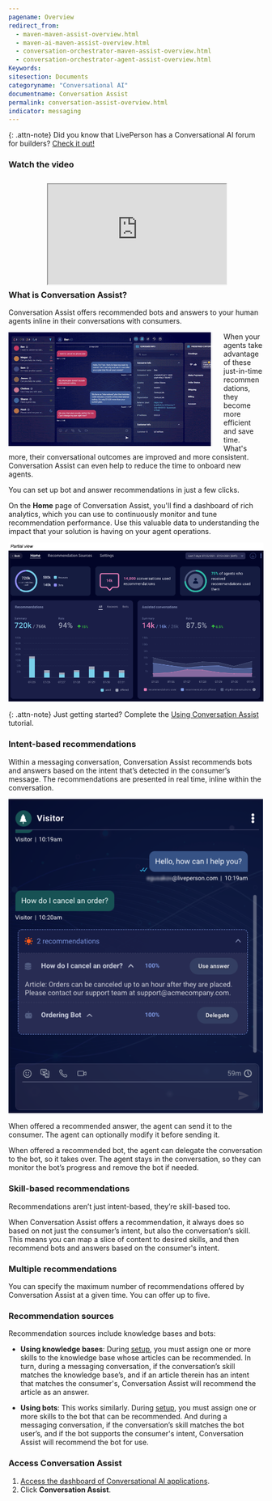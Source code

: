 ```yaml
---
pagename: Overview
redirect_from:
  - maven-maven-assist-overview.html
  - maven-ai-maven-assist-overview.html
  - conversation-orchestrator-maven-assist-overview.html
  - conversation-orchestrator-agent-assist-overview.html
Keywords:
sitesection: Documents
categoryname: "Conversational AI"
documentname: Conversation Assist
permalink: conversation-assist-overview.html
indicator: messaging
---
```


{: .attn-note}
Did you know that LivePerson has a Conversational AI forum for builders? [Check it out!](https://talkyard.livepersonai.com/)

### Watch the video

<div style="display: block; position: relative; max-width: 70%;margin:0 auto;"><div style="padding-top: 56.25%;"><iframe src="https://player.vimeo.com/video/677425411" allowfullscreen="" webkitallowfullscreen="" mozallowfullscreen="" style="width: 100%; height: 100%; position: absolute; top: 10px; bottom: 0; right: 0; left: 0;"></iframe></div></div>

### What is Conversation Assist?

Conversation Assist offers recommended bots and answers to your human agents inline in their conversations with consumers.

<img width="400" alt="Animation showing inline recommendations being offered" src="img/agentassist/example2.gif" align="left" style="margin: 0 25px 0 0;">

When your agents take advantage of these just-in-time recommendations, they become more efficient and save time. What's more, their conversational outcomes are improved and more consistent. Conversation Assist can even help to reduce the time to onboard new agents.

You can set up bot and answer recommendations in just a few clicks.

On the **Home** page of Conversation Assist, you'll find a dashboard of rich analytics, which you can use to continuously monitor and tune recommendation performance. Use this valuable data to understanding the impact that your solution is having on your agent operations.

<img width="800" alt="View of the top of the Conversation Assist dashboard" src="img/agentassist/dashboard.png">

{: .attn-note}
Just getting started? Complete the [Using Conversation Assist](tutorials-guides-using-conversation-assist-overview.html) tutorial.

### Intent-based recommendations

Within a messaging conversation, Conversation Assist recommends bots and answers based on the intent that’s detected in the consumer’s message. The recommendations are presented in real time, inline within the conversation.

<img width="550" alt="View of the agent workspace with two recommendations being offered to the agent" src="img/agentassist/example.png">

When offered a recommended answer, the agent can send it to the consumer. The agent can optionally modify it before sending it.

When offered a recommended bot, the agent can delegate the conversation to the bot, so it takes over. The agent stays in the conversation, so they can monitor the bot’s progress and remove the bot if needed.

### Skill-based recommendations

Recommendations aren’t just intent-based, they’re skill-based too.

When Conversation Assist offers a recommendation, it always does so based on not just the consumer’s intent, but also the conversation’s skill. This means you can map a slice of content to desired skills, and then recommend bots and answers based on the consumer's intent.

### Multiple recommendations

You can specify the maximum number of recommendations offered by Conversation Assist at a given time. You can offer up to five.

### Recommendation sources

Recommendation sources include knowledge bases and bots:

* **Using knowledge bases**: During [setup](conversation-assist-recommendation-sources-setting-up-knowledge-bases.html), you must assign one or more skills to the knowledge base whose articles can be recommended. In turn, during a messaging conversation, if the conversation’s skill matches the knowledge base’s, and if an article therein has an intent that matches the consumer's, Conversation Assist will recommend the article as an answer.

* **Using bots**: This works similarly. During [setup](conversation-assist-recommendation-sources-setting-up-bots.html), you must assign one or more skills to the bot that can be recommended. And during a messaging conversation, if the conversation’s skill matches the bot user’s, and if the bot supports the consumer's intent, Conversation Assist will recommend the bot for use.

### Access Conversation Assist

1. [Access the dashboard of Conversational AI applications](get-started-with-automation.html#access-the-conversational-ai-applications).
2. Click **Conversation Assist**.
